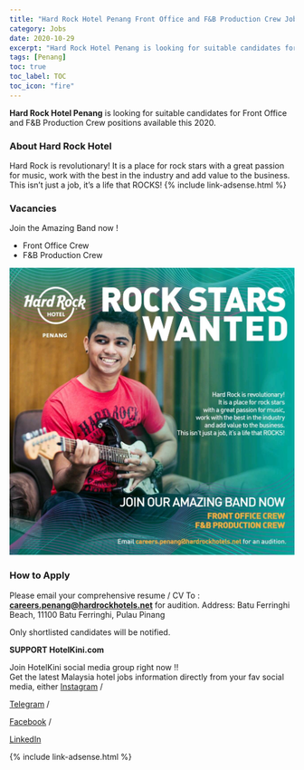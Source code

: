 ```yaml
---
title: "Hard Rock Hotel Penang Front Office and F&B Production Crew Jobs Vacancies 2020" 
category: Jobs 
date: 2020-10-29
excerpt: "Hard Rock Hotel Penang is looking for suitable candidates for Front Office and F&B Production Crew positions available this 2020" 
tags: [Penang] 
toc: true
toc_label: TOC 
toc_icon: "fire" 
--- 
```

**Hard Rock Hotel Penang** is looking for suitable candidates for Front Office and F&B Production Crew positions available this 2020.

### About Hard Rock Hotel
Hard Rock is revolutionary! It is a place for rock stars with a great passion for music, work with the best in the industry and add value to the business. This isn’t just a job, it’s a life that ROCKS!
{% include link-adsense.html %} 
### Vacancies
Join the Amazing Band now !
- Front Office Crew
- F&B Production Crew

![Hard Rock Hotel Penang Jobs Ads Oct 2020!](/assets/images/2020-10/hardrock-hotel-penang-front-office-crew-fb-production-crew.jpg "Hard Rock Hotel Penang Jobs 2020")

### How to Apply
Please email your comprehensive resume / CV To : **careers.penang@hardrockhotels.net** for audition.
Address: Batu Ferringhi Beach, 11100 Batu Ferringhi, Pulau Pinang

Only shortlisted candidates will be notified.

<div class="notice--warning">
<p><b>SUPPORT HotelKini.com</b></p>
Join HotelKini social media group right now !!<br/>
Get the latest Malaysia hotel jobs information directly from your fav social media, either
  <a href="https://instagram.com/hotelkini" rel="noopenner nofollow" target="_blank"><i class="fab fa-fw fa-instagram" aria-hidden="true"></i><span> Instagram</span></a> / 

  <a href="https://t.me/hotelkini" rel="noopenner nofollow" target="_blank"><i class="fab fa-fw fa-telegram" aria-hidden="true"></i><span> Telegram</span></a> /

  <a href="https://www.facebook.com/jawatankosonghotel" rel="noopenner nofollow" target="_blank"><i class="fab fa-fw fa-facebook" aria-hidden="true"></i><span> Facebook</span></a> / 

  <a href="https://www.linkedin.com/company/hotelkini" rel="noopenner nofollow" target="_blank"><i class="fab fa-fw fa-linkedin" aria-hidden="true"></i><span> LinkedIn</span></a>
</div>

{% include link-adsense.html %} 